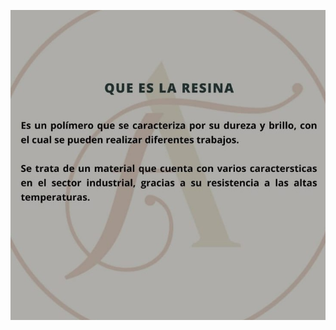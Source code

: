 [![Image of main page](https://github.com/IndianaLora/Afworld/blob/main/src/img/abo.jpeg?raw=true)](https://resin-webpage.herokuapp.com/)
